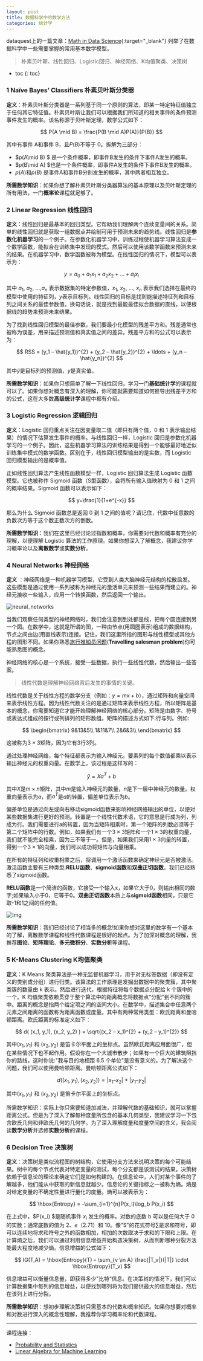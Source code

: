 ```yaml
---
layout: post
title: 数据科学中的数学方法
categories: 统计学
---
```


dataquest上的一篇文章：[Math in Data Science](https://www.dataquest.io/blog/math-in-data-science/){:target="_blank"} 列举了在数据科学中一些需要掌握的常用基本数学模型。
> 朴素贝叶斯、线性回归、Logistic回归、神经网络、K均值聚类、决策树

* toc
{: toc}

### 1 Naïve Bayes’ Classifiers 朴素贝叶斯分类器

**定义**：朴素贝叶斯分类器是一系列基于同一个原则的算法，即某一特定特征值独立于任何其它特征值。朴素贝叶斯让我们可以根据我们所知道的相关事件的条件预测事件发生的概率。该名称源于贝叶斯定理，数学公式如下：

$$
P(A \mid B) = \frac{P(B \mid A)P(A)}{P(B)}
$$

其中有事件 A和事件 B，且$P(B)$不等于 0。拆解为三部分：

- $p(A\mid B) $ 是一个条件概率，即事件B发生的条件下事件A发生的概率。
- $p(B\mid A)  $也是一个条件概率，即事件A发生的条件下事件B发生的概率。
- $p(A)$和$p(B)$ 是事件A和事件B分别发生的概率，其中两者相互独立。

**所需数学知识**：如果你想了解朴素贝叶斯分类器算法的基本原理以及贝叶斯定理的所有用法，一门**概率论**课程就足够了。

### 2 Linear Regression 线性回归

**定义**：线性回归是最基本的回归类型。它帮助我们理解两个连续变量间的关系。简单的线性回归就是获取一组数据点并绘制可用于预测未来的趋势线。线性回归是**参数化机器学习**的一个例子。在参数化机器学习中，训练过程使机器学习算法变成一个数学函数，能拟合在训练集中发现的模式。然后可以使用该数学函数来预测未来的结果。在机器学习中，数学函数被称为模型。在线性回归的情况下，模型可以表示为：  

$$
y=a_0+a_1x_1+a_2x_2+...+a_ix_i
$$

其中 $a_1$, $a_2$, …,$a_n$ 表示数据集的特定参数值，$x_1$, $x_2$, …, $x_n$ 表示我们选择在最终的模型中使用的特征列，$y$表示目标列。线性回归的目标是找到能描述特征列和目标列之间关系的最佳参数值。换句话说，就是找到最能最佳拟合数据的直线，以便根据线的趋势来预测未来结果。

为了找到线性回归模型的最佳参数，我们要最小化模型的残差平方和。残差通常也被称为误差，用来描述预测值和真实值之间的差异。残差平方和的公式可以表示为：

$$
RSS = (y_1 – \hat{y_1})^{2} + (y_2 – \hat{y_2})^{2} + \ldots + (y_n – \hat{y_n})^{2}
$$


其中$\hat{y}$是目标列的预测值，$y$是真实值。

**所需数学知识**：如果你只想简单了解一下线性回归，学习一门**基础统计学**的课程就可以了。如果你想对概念有深入的理解，你可能就需要知道如何推导出残差平方和的公式，这在大多数**高级统计学**课程中都有介绍。

### 3 Logistic Regression 逻辑回归

**定义**：Logistic 回归重点关注在因变量取二值（即只有两个值，0 和 1 表示输出结果）的情况下估算发生事件的概率。与线性回归一样，Logistic 回归是参数化机器学习的一个例子。因此，这些机器学习算法的训练结果是得到一个能够最好地近似训练集中模式的数学函数。区别在于，线性回归模型输出的是实数，而 Logistic 回归模型输出的是概率值。

正如线性回归算法产生线性函数模型一样，Logistic 回归算法生成 Logistic 函数模型。它也被称作 Sigmoid 函数（S型函数），会将所有输入值映射为 0 和 1 之间的概率结果。Sigmoid 函数可以表示如下：

$$
    y=\frac{1}{1+e^{-x}}
$$

那么为什么 Sigmoid 函数总是返回 0 到 1 之间的值呢？请记住，代数中任意数的负数次方等于这个数正数次方的倒数。

**所需数学知识**：我们在这里已经讨论过指数和概率，你需要对代数和概率有充分的理解，以便理解 Logistic 算法的工作原理。如果你想深入了解概念，我建议你学习概率论以及**离散数学**或**实数分析**。

### 4 Neural Networks 神经网络

**定义** ：神经网络是一种机器学习模型，它受到人类大脑神经元结构的松散启发。这些模型是通过使用一系列被称为神经元的激活单元来预测一些结果而建立的。神经元接收一些输入，应用一个转换函数，然后返回一个输出。

![neural_networks](..\images\neural_networks.jpg)

当我们观察任何类型的神经网络时，我们会注意到到处都是线，把每个圆连接到另一个圆。在数学中，这就是所谓的图，一种由节点(用圆圈表示)组成的数据结构，节点之间由边(用直线表示)连接。记住，我们这里所指的图形与线性模型或其他方程的图形不同。如果你熟悉[旅行推销员问题]( https://baike.baidu.com/item/旅行商问题)(**Travelling salesman problem**)你可能熟悉图的概念。

神经网络的核心是一个系统，接受一些数据，执行一些线性代数，然后输出一些答案。
>线性代数是理解神经网络背后发生的事情的关键。

线性代数是关于线性方程的数学分支（例如：$y=mx+b$），通过矩阵和向量空间来表示线性方程。因为线性代数关注的是通过矩阵来表示线性方程，所以矩阵是基本的概念，你需要知道它才能开始理解神经网络的核心部分。矩阵是由数字、符号或表达式组成的按行或列排列的矩形数组。矩阵的描述方式如下:行与列。例如:

$$
\begin{bmatrix}
9&13&5\\
1&11&7\\
2&6&3\\
\end{bmatrix}
$$

这被称为$3×3$矩阵，因为它有3行3列。

通过处理神经网络，每个特征都表示为输入神经元。要素列的每个数值都乘以表示输出神经元的权重向量。在数学上，该过程是这样写的：


$$
\hat{y}=Xa^T+b
$$

其中$X$是$m × n$矩阵，其中$m$是输入神经元的数量，$n$是下一层中神经元的数量。权重向量表示为$a$，而$a^T$是$a$的转置，偏差单位表示为$b$。

偏差单位是通过向左或向右移动sigmoid函数来影响神经网络输出的单位，以便对某些数据集进行更好的预测。转置是一个线性代数术语，它的意思是行成为列，列成为行。我们需要进行a的转置，因为当矩阵相乘时，第一个矩阵的列数必须等于第二个矩阵中的行数。例如，如果我们有一个$3×3$矩阵和一个$1×3$的权重向量，我们就不能完全相乘，因为三不等于一。但是，如果我们采用$1×3$向量的转置，得到一个$3 ×1$的向量，我们可以成功将矩阵与向量相乘。

在所有的特征列和权重相乘之后，将调用一个激活函数来确定神经元是否被激活。激活函数主要有三种类型:**RELU函数**、**sigmoid函数**和**双曲正切函数**。我们已经熟悉了sigmoid函数。

**RELU函数**是一个简洁的函数，它接受一个输入x，如果它大于0，则输出相同的数字;如果输入小于0，它等于0。**双曲正切函数**本质上与**sigmoid函数**相同，只是它取-1和1之间的任何值。

![img](..\images\machine_learning_2x.png)

**所需数学知识**：我们已经讨论了相当多的概念!如果你想对这里的数学有一个基本的了解，离散数学课程和线性代数课程是很好的起点。为了加深对概念的理解，我推荐**图论**、**矩阵理论**、**多元微积分**、**实数分析**等课程。

### 5 K-Means Clustering K均值聚类

**定义**：K Means 聚类算法是一种无监督机器学习，用于对无标签数据（即没有定义的类别或分组）进行归类。该算法的工作原理是发掘出数据中的聚类簇，其中聚类簇的数量由 k 表示。然后进行迭代，根据特征将每个数据点分配给 k 个簇中的一个。K 均值聚类依赖贯穿于整个算法中的距离概念将数据点“分配”到不同的簇中。距离的概念是指两个给定项之间的空间大小。在数学中，描述集合中任意两个元素之间距离的函数称为距离函数或度量。其中有两种常用类型：欧氏距离和曼哈顿距离。欧氏距离的标准定义如下：  

$$
d( (x_1, y_1), (x_2, y_2) ) = \sqrt{(x_2 – x_1)^{2} + (y_2 – y_1)^{2}}
$$

其中$(x_1,y_1)$ 和 $(x_2,y_2)$ 是笛卡尔平面上的坐标点。虽然欧氏距离应用面很广，但在某些情况下也不起作用。假设你在一个大城市散步；如果有一个巨大的建筑阻挡你的路线，这时你说:"我与目的地相距 6.5 个单位"是没有意义的。为了解决这个问题，我们可以使用曼哈顿距离。曼哈顿距离公式如下：   

$$
d( (x_1, y_1),(x_2, y_2) ) = |x_1 – x_2| + |y_1 – y_2|
$$

  其中$(x_1,y_1)$ 和 $(x_2,y_2)$ 是笛卡尔平面上的坐标点。

所需数学知识：实际上你只需要知道加减法，并理解代数的基础知识，就可以掌握距离公式。但是为了深入了解每种度量所包含的基本几何类型，我建议学习一下包含欧氏几何和非欧氏几何的几何学。为了深入理解度量和度量空间的含义，我会阅读**数学分析**并选修**实数分析**的课程。

### 6 Decision Tree 决策树

**定义**：决策树是类似流程图的树结构，它使用分支方法来说明决策的每个可能结果。树中的每个节点代表对特定变量的测试，每个分支都是该测试的结果。决策树依赖于信息论的理论来确定它们是如何构建的。在信息论中，人们对某个事件的了解越多，他们能从中获取的新信息就越少。信息论的关键指标之一被称为熵。熵是对给定变量的不确定性量进行量化的度量。熵可以被表示为：

$$
\hbox{Entropy} = -\sum_{i=1}^{n}P(x_i)\log_b P(x_i)
$$

在上式中，$P(x_i) $是随机事件 $x_i$ 发生的概率。对数的底数 b 可以是任何大于 0 的实数；通常底数的值为 2、$e（2.71）$和 10。像"S"的花式符号$\sum$是求和符号，即可以连续地将求和符号之外的函数相加，相加的次数取决于求和的下限和上限。在计算熵之后，我们可以通过利用信息增益开始构造决策树，从而判断哪种分裂方法能最大程度地减少熵。信息增益的公式如下：   

$$
IG(T,A) = \hbox{Entropy}(T) – \sum_{v \in A} \frac{|T_v|}{|T|} \cdot \hbox{Entropy}(T_v)
$$

信息增益可以衡量信息量，即获得多少"比特“信息。在决策树的情况下，我们可以计算数据集中每列的信息增益，以便找到哪列将为我们提供最大的信息增益，然后在该列上进行分裂。

**所需数学知识**：想初步理解决策树只需基本的代数和概率知识。如果你想要对概率和对数进行深入的概念性理解，我推荐你学习概率论和代数课程。

---

课程连接：

- [Probability and Statistics](https://www.dataquest.io/course/probability-statistics-intermediate)
- [Linear Algebra for Machine Learning](https://www.dataquest.io/course/linear-algebra-for-machine-learning)









